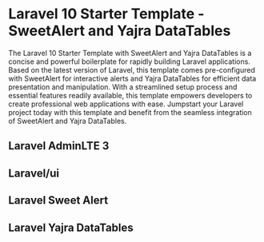 # Laravel 10 Starter Template - SweetAlert and Yajra DataTables

The Laravel 10 Starter Template with SweetAlert and Yajra DataTables is a concise and powerful boilerplate for rapidly building Laravel applications. Based on the latest version of Laravel, this template comes pre-configured with SweetAlert for interactive alerts and Yajra DataTables for efficient data presentation and manipulation. With a streamlined setup process and essential features readily available, this template empowers developers to create professional web applications with ease. Jumpstart your Laravel project today with this template and benefit from the seamless integration of SweetAlert and Yajra DataTables.

## Laravel AdminLTE 3

## Laravel/ui

## Laravel Sweet Alert

## Laravel Yajra DataTables
